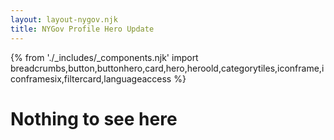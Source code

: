 ```yaml
---
layout: layout-nygov.njk
title: NYGov Profile Hero Update
---
```

{% from './_includes/_components.njk' import breadcrumbs,button,buttonhero,card,hero,heroold,categorytiles,iconframe,iconframesix,filtercard,languageaccess %} 

# Nothing to see here